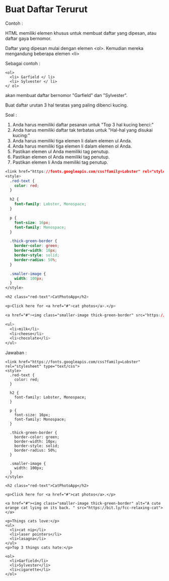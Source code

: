 # Buat Daftar Terurut

Contoh :

HTML memiliki elemen khusus untuk membuat daftar yang dipesan, atau daftar gaya bernomor.

Daftar yang dipesan mulai dengan elemen &lt;ol&gt;. Kemudian mereka mengandung beberapa elemen &lt;li&gt;

Sebagai contoh :

```
<ol>
  <li> Garfield </ li>
  <li> Sylvester </ li>
</ ol>
```

akan membuat daftar bernomor "Garfield" dan "Sylvester".

Buat daftar urutan 3 hal teratas yang paling dibenci kucing.

Soal :

1. Anda harus memiliki daftar pesanan untuk "Top 3 hal kucing benci:"
2. Anda harus memiliki daftar tak terbatas untuk "Hal-hal yang disukai kucing:"
3. Anda harus memiliki tiga elemen li dalam elemen ul Anda.
4. Anda harus memiliki tiga elemen li dalam elemen ol Anda.
5. Pastikan elemen ul Anda memiliki tag penutup.
6. Pastikan elemen ol Anda memiliki tag penutup.
7. Pastikan elemen li Anda memiliki tag penutup.

```css
<link href="https://fonts.googleapis.com/css?family=Lobster" rel="stylesheet" type="text/css">
<style>
  .red-text {
    color: red;
  }

  h2 {
    font-family: Lobster, Monospace;
  }

  p {
    font-size: 16px;
    font-family: Monospace;
  }

  .thick-green-border {
    border-color: green;
    border-width: 10px;
    border-style: solid;
    border-radius: 50%;
  }

  .smaller-image {
    width: 100px;
  }
</style>

<h2 class="red-text">CatPhotoApp</h2>

<p>Click here for <a href="#">cat photos</a>.</p>

<a href="#"><img class="smaller-image thick-green-border" src="https://bit.ly/fcc-relaxing-cat" alt="A cute orange cat lying on its back. "></a>

<ul>
  <li>milk</li>
  <li>cheese</li>
  <li>chocolate</li>
</ul>
```

Jawaban :

```
<link href="https://fonts.googleapis.com/css?family=Lobster" rel="stylesheet" type="text/css">
<style>
  .red-text {
    color: red;
  }

  h2 {
    font-family: Lobster, Monospace;
  }

  p {
    font-size: 16px;
    font-family: Monospace;
  }

  .thick-green-border {
    border-color: green;
    border-width: 10px;
    border-style: solid;
    border-radius: 50%;
  }

  .smaller-image {
    width: 100px;
  }
</style>

<h2 class="red-text">CatPhotoApp</h2>

<p>Click here for <a href="#">cat photos</a>.</p>

<a href="#"><img class="smaller-image thick-green-border" alt="A cute orange cat lying on its back. " src="https://bit.ly/fcc-relaxing-cat"></a>

<p>Things cats love:</p>
<ul>
  <li>cat nip</li>
  <li>laser pointers</li>
  <li>lasagna</li>
</ul>
<p>Top 3 things cats hate:</p>

<ol>
  <li>Garfield</li>
  <li>Sylvester</li>
  <li>cigarette</li>
</ol>

```



